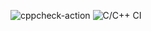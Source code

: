 ![cppcheck-action](https://github.com/stepin105439/Cloth_Store_Management_System_Project/workflows/cppcheck-action/badge.svg?branch=master)
![C/C++ CI](https://github.com/stepin105439/Cloth_Store_Management_System_Project/workflows/C/C++%20CI/badge.svg?branch=master)


